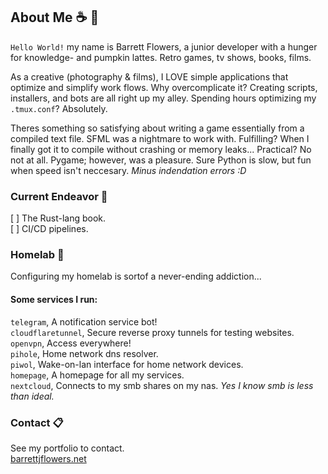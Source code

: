 ## About Me  ☕ 🍂
`Hello World!` my name is Barrett Flowers, a junior developer with a hunger for knowledge- and pumpkin lattes. Retro games, tv shows, books, films.

As a creative (photography & films), I LOVE simple applications that optimize and simplify work flows. Why overcomplicate it? Creating scripts, installers, and bots are all right up my alley. Spending hours optimizing my `.tmux.conf`? Absolutely.

Theres something so satisfying about writing a game essentially from a compiled text file. SFML was a nightmare to work with. Fulfilling? When I finally got it to compile without crashing or memory leaks... Practical? No not at all. Pygame; however, was a pleasure. Sure Python is slow, but fun when speed isn't neccesary. _Minus indendation errors :D_

### Current Endeavor  💾
[ ] The Rust-lang book. \
[ ] CI/CD pipelines.

### Homelab  🔌
Configuring my homelab is sortof a never-ending addiction...

#### Some services I run: 
`telegram`, A notification service bot! \
`cloudflaretunnel`, Secure reverse proxy tunnels for testing websites. \
`openvpn`, Access everywhere! \
`pihole`, Home network dns resolver. \
`piwol`, Wake-on-lan interface for home network devices. \
`homepage`, A homepage for all my services. \
`nextcloud`, Connects to my smb shares on my nas. _Yes I know smb is less than ideal._

### Contact  📋
See my portfolio to contact.\
[barrettjflowers.net](https://barrettjflowers.net/)
